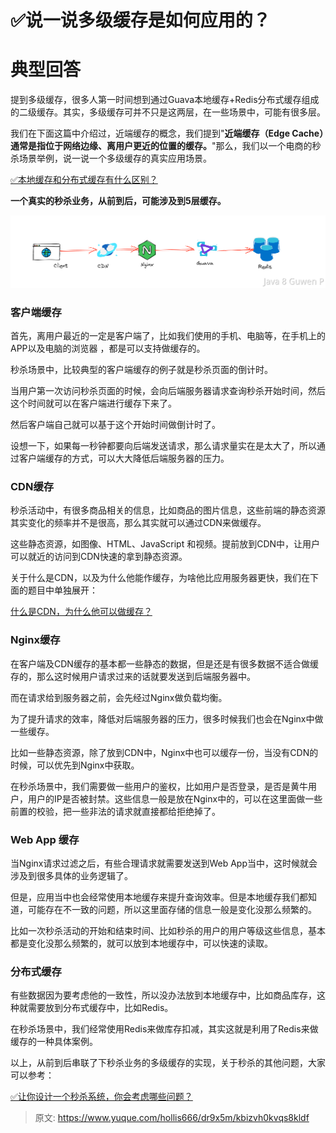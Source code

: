 # ✅说一说多级缓存是如何应用的？


# 典型回答

提到多级缓存，很多人第一时间想到通过Guava本地缓存+Redis分布式缓存组成的二级缓存。其实，多级缓存可并不只是这两层，在一些场景中，可能有很多层。

我们在下面这篇中介绍过，近端缓存的概念，我们提到"**近端缓存（Edge Cache）通常是指位于网络边缘、离用户更近的位置的缓存。**"那么，我们以一个电商的秒杀场景举例，说一说一个多级缓存的真实应用场景。

[✅本地缓存和分布式缓存有什么区别？](https://www.yuque.com/hollis666/dr9x5m/uos1kv2304qo6ax1?view=doc_embed)

**一个真实的秒杀业务，从前到后，可能涉及到5层缓存。**

![image.png](./img/QvqoArU8vLKg1Wxo/1685247046917-ffecd927-b27d-4cea-949a-feb093ad3a7c-628347.png)


### 客户端缓存

首先，离用户最近的一定是客户端了，比如我们使用的手机、电脑等，在手机上的APP以及电脑的浏览器 ，都是可以支持做缓存的。

秒杀场景中，比较典型的客户端缓存的例子就是秒杀页面的倒计时。

当用户第一次访问秒杀页面的时候，会向后端服务器请求查询秒杀开始时间，然后这个时间就可以在客户端进行缓存下来了。

然后客户端自己就可以基于这个开始时间做倒计时了。

设想一下，如果每一秒钟都要向后端发送请求，那么请求量实在是太大了，所以通过客户端缓存的方式，可以大大降低后端服务器的压力。

### CDN缓存

秒杀活动中，有很多商品相关的信息，比如商品的图片信息，这些前端的静态资源其实变化的频率并不是很高，那么其实就可以通过CDN来做缓存。

这些静态资源，如图像、HTML、JavaScript 和视频。提前放到CDN中，让用户可以就近的访问到CDN快速的拿到静态资源。

关于什么是CDN，以及为什么他能作缓存，为啥他比应用服务器更快，我们在下面的题目中单独展开：

[什么是CDN，为什么他可以做缓存？](https://www.yuque.com/hollis666/dr9x5m/bztzrb0lz77vfpxf?view=doc_embed)


### Nginx缓存

在客户端及CDN缓存的基本都一些静态的数据，但是还是有很多数据不适合做缓存的，那么这时候用户请求过来的话就要发送到后端服务器中。

而在请求给到服务器之前，会先经过Nginx做负载均衡。

为了提升请求的效率，降低对后端服务器的压力，很多时候我们也会在Nginx中做一些缓存。

比如一些静态资源，除了放到CDN中，Nginx中也可以缓存一份，当没有CDN的时候，可以优先到Nginx中获取。

在秒杀场景中，我们需要做一些用户的鉴权，比如用户是否登录，是否是黄牛用户，用户的IP是否被封禁。这些信息一般是放在Nginx中的，可以在这里面做一些前置的校验，把一些非法的请求就直接都给拒绝掉了。


### Web App 缓存

当Nginx请求过滤之后，有些合理请求就需要发送到Web App当中，这时候就会涉及到很多具体的业务逻辑了。

但是，应用当中也会经常使用本地缓存来提升查询效率。但是本地缓存我们都知道，可能存在不一致的问题，所以这里面存储的信息一般是变化没那么频繁的。

比如一次秒杀活动的开始和结束时间、比如秒杀的用户的用户等级这些信息，基本都是变化没那么频繁的，就可以放到本地缓存中，可以快速的读取。


### 分布式缓存

有些数据因为要考虑他的一致性，所以没办法放到本地缓存中，比如商品库存，这种就需要放到分布式缓存中，比如Redis。

在秒杀场景中，我们经常使用Redis来做库存扣减，其实这就是利用了Redis来做缓存的一种具体案例。


以上，从前到后串联了下秒杀业务的多级缓存的实现，关于秒杀的其他问题，大家可以参考：

[✅让你设计一个秒杀系统，你会考虑哪些问题？](https://www.yuque.com/hollis666/dr9x5m/lghq5y?view=doc_embed)


> 原文: <https://www.yuque.com/hollis666/dr9x5m/kbizvh0kvqs8kldf>
